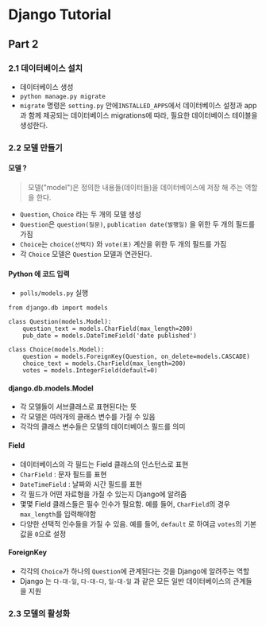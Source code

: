 # Django Tutorial

## Part 2

### 2.1 데이터베이스 설치
* 데이터베이스 생성
* `python manage.py migrate`
* `migrate` 명령은 `setting.py` 안에`INSTALLED_APPS`에서 데이터베이스 설정과 app과 함께 제공되는 데이터베이스 migrations에 따라, 필요한 데이터베이스 테이블을 생성한다.

### 2.2 모델 만들기
#### 모델 ?
> 모델("model")은 정의한 내용들(데이터들)을 데이터베이스에 저장 해 주는 역할을 한다.

* `Question`, `Choice` 라는 두 개의 모델 생성 
* `Question`은 `question(질문)`, `publication date(발행일)` 을 위한 두 개의 필드를 가짐
* `Choice`는 `choice(선택지)` 와 `vote(표)` 계산을 위한 두 개의 필드를 가짐
* 각 `Choice` 모델은 `Question` 모델과 연관된다.

#### Python 에 코드 입력
* `polls/models.py` 실행

```
from django.db import models

class Question(models.Model):
	question_text = models.CharField(max_length=200)
	pub_date = models.DateTimeField('date published')

class Choice(models.Model):
	question = models.ForeignKey(Question, on_delete=models.CASCADE)
	choice_text = models.CharField(max_length=200)
	votes = models.IntegerField(default=0)
```

#### django.db.models.Model
* 각 모델들이 서브클래스로 표현된다는 뜻
* 각 모델은 여러개의 클래스 변수를 가질 수 있음
* 각각의 클래스 변수들은 모델의 데이터베이스 필드를 의미

#### Field
* 데이터베이스의 각 필드는 Field 클래스의 인스턴스로 표현
* `CharField` : 문자 필드를 표현
* `DateTimeField` : 날짜와 시간 필드를 표현
* 각 필드가 어떤 자료형을 가질 수 있는지 Django에 알려줌
* 몇몇 Field 클래스들은 필수 인수가 필요함. 예를 들어, `CharField`의 경우 `max_length`를 입력해야함
* 다양한 선택적 인수들을 가질 수 있음. 예를 들어, `default` 로 하여금 `votes`의 기본값을 `0`으로 설정

#### ForeignKey
* 각각의 `Choice`가 하나의 `Question`에 관계된다는 것을 Django에 알려주는 역할  
* Django 는 `다-대-일`, `다-대-다`, `일-대-일` 과 같은 모든 일반 데이터베이스의 관계들을 지원

### 2.3 모델의 활성화